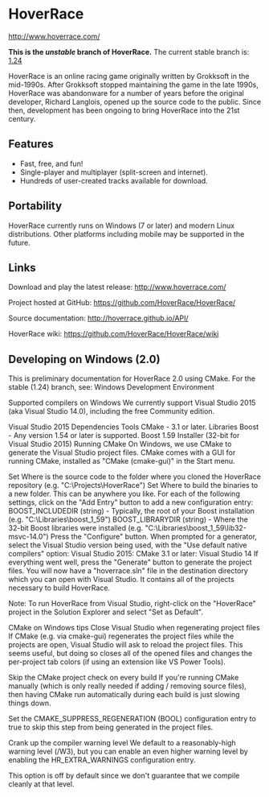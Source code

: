 HoverRace
=========

<http://www.hoverrace.com/>

**This is the _unstable_ branch of HoverRace.**
The current stable branch is: [1.24](https://github.com/HoverRace/HoverRace/tree/1.24)

HoverRace is an online racing game originally written by Grokksoft in the mid-1990s. After Grokksoft stopped maintaining the game in the late 1990s, HoverRace was abandonware for a number of years before the original developer, Richard Langlois, opened up the source code to the public. Since then, development has been ongoing to bring HoverRace into the 21st century.

Features
--------

 * Fast, free, and fun!
 * Single-player and multiplayer (split-screen and internet).
 * Hundreds of user-created tracks available for download.

Portability
-----------

HoverRace currently runs on Windows (7 or later) and modern Linux distributions.  Other platforms including mobile may be supported in the future.

Links
-----

Download and play the latest release: <http://www.hoverrace.com/>

Project hosted at GitHub: <https://github.com/HoverRace/HoverRace/>

Source documentation: <http://hoverrace.github.io/API/>

HoverRace wiki: <https://github.com/HoverRace/HoverRace/wiki>

Developing on Windows (2.0)
-----

This is preliminary documentation for HoverRace 2.0 using CMake. For the stable (1.24) branch, see: Windows Development Environment

Supported compilers on Windows
We currently support Visual Studio 2015 (aka Visual Studio 14.0), including the free Community edition.

Visual Studio 2015
Dependencies
Tools
CMake - 3.1 or later.
Libraries
Boost - Any version 1.54 or later is supported.
Boost 1.59 Installer (32-bit for Visual Studio 2015)
Running CMake
On Windows, we use CMake to generate the Visual Studio project files. CMake comes with a GUI for running CMake, installed as "CMake (cmake-gui)" in the Start menu.

Set Where is the source code to the folder where you cloned the HoverRace repository (e.g. "C:\Projects\HoverRace")
Set Where to build the binaries to a new folder. This can be anywhere you like.
For each of the following settings, click on the "Add Entry" button to add a new configuration entry:
BOOST_INCLUDEDIR (string) - Typically, the root of your Boost installation (e.g. "C:\Libraries\boost_1_59")
BOOST_LIBRARYDIR (string) - Where the 32-bit Boost libraries were installed (e.g. "C:\Libraries\boost_1_59\lib32-msvc-14.0")
Press the "Configure" button. When prompted for a generator, select the Visual Studio version being used, with the "Use default native compilers" option:
Visual Studio 2015:
CMake 3.1 or later: Visual Studio 14
If everything went well, press the "Generate" button to generate the project files.
You will now have a "hoverrace.sln" file in the destination directory which you can open with Visual Studio. It contains all of the projects necessary to build HoverRace.

Note: To run HoverRace from Visual Studio, right-click on the "HoverRace" project in the Solution Explorer and select "Set as Default".

CMake on Windows tips
Close Visual Studio when regenerating project files
If CMake (e.g. via cmake-gui) regenerates the project files while the projects are open, Visual Studio will ask to reload the project files. This seems useful, but doing so closes all of the opened files and changes the per-project tab colors (if using an extension like VS Power Tools).

Skip the CMake project check on every build
If you're running CMake manually (which is only really needed if adding / removing source files), then having CMake run automatically during each build is just slowing things down.

Set the CMAKE_SUPPRESS_REGENERATION (BOOL) configuration entry to true to skip this step from being generated in the project files.

Crank up the compiler warning level
We default to a reasonably-high warning level (/W3), but you can enable an even higher warning level by enabling the HR_EXTRA_WARNINGS configuration entry.

This option is off by default since we don't guarantee that we compile cleanly at that level.
